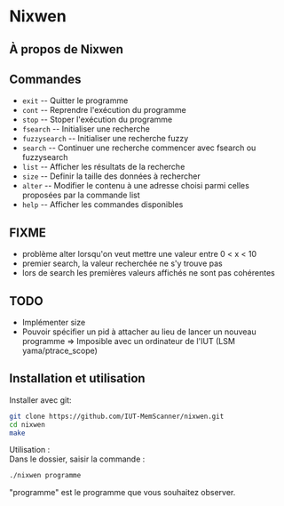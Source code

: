 # Nixwen
## À propos de Nixwen

## Commandes
* `exit` -- Quitter le programme
* `cont` -- Reprendre l'exécution du programme
* `stop` -- Stoper l'exécution du programme
* `fsearch` -- Initialiser une recherche
* `fuzzysearch` -- Initialiser une recherche fuzzy
* `search` -- Continuer une recherche commencer avec fsearch ou fuzzysearch
* `list` -- Afficher les résultats de la recherche
* `size` --  Definir la taille des données à rechercher
* `alter` -- Modifier le contenu à une adresse choisi parmi celles proposées par la commande list
* `help` -- Afficher les commandes disponibles

## FIXME
* problème alter lorsqu'on veut mettre une valeur entre 0 < x < 10
* premier search, la valeur recherchée ne s'y trouve pas
* lors de search les premières valeurs affichés ne sont pas cohérentes

## TODO
* Implémenter size
* Pouvoir spécifier un pid à attacher au lieu de lancer un nouveau programme => Imposible avec un ordinateur de l'IUT (LSM yama/ptrace_scope)

## Installation et utilisation
Installer avec git: 
  ``` bash
  git clone https://github.com/IUT-MemScanner/nixwen.git
  cd nixwen
  make
```
Utilisation :   
Dans le dossier, saisir la commande :
``` bash
./nixwen programme
```
"programme" est le programme que vous souhaitez observer.
